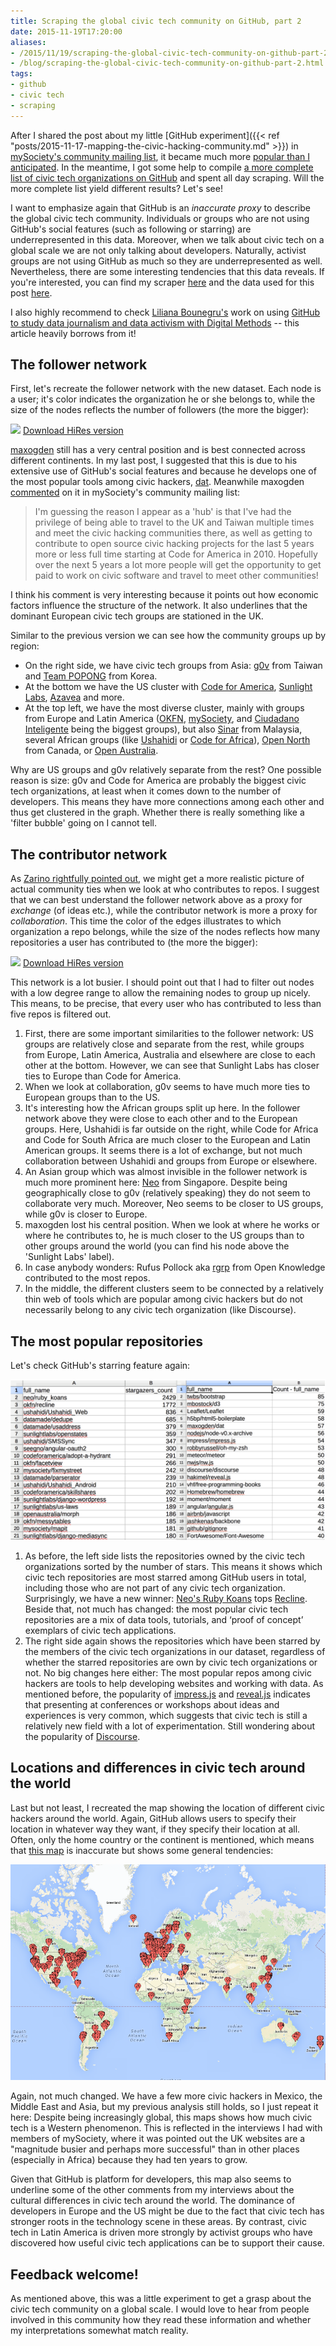 ```yaml
---
title: Scraping the global civic tech community on GitHub, part 2
date: 2015-11-19T17:20:00
aliases:
- /2015/11/19/scraping-the-global-civic-tech-community-on-github-part-2.html
- /blog/scraping-the-global-civic-tech-community-on-github-part-2.html
tags:
- github
- civic tech
- scraping
---
```


After I shared the post about my little [GitHub experiment]({{< ref "posts/2015-11-17-mapping-the-civic-hacking-community.md" >}}) in [mySociety's community mailing list](https://groups.google.com/a/mysociety.org/d/msg/mysociety-community/DyCFE7bk4_U/Diq9f9kqDwAJ), it became much more [popular than I anticipated](https://twitter.com/jwyg/status/667056707504316416). In the meantime, I got some help to compile [a more complete list of civic tech organizations on GitHub](data/organizations.txt) and spent all day scraping. Will the more complete list yield different results? Let's see!

I want to emphasize again that GitHub is an *inaccurate proxy* to describe the global civic tech community. Individuals or groups who are not using GitHub's social features (such as following or starring) are underrepresented in this data. Moreover, when we talk about civic tech on a global scale we are not only talking about developers. Naturally, activist groups are not using GitHub as much so they are underrepresented as well. Nevertheless, there are some interesting tendencies that this data reveals. If you're interested, you can find my scraper [here](https://github.com/sbaack/github-scraper/tree/v0.1) and the data used for this post [here](https://github.com/sbaack/sbaack.github.io/tree/main/content/posts/2015-11-19-scraping-the-global-civic-tech-community-on-github-part-2/data).

I also highly recommend to check [Liliana Bounegru's](http://web.archive.org/web/20160102081256/https://twitter.com/bb_liliana) work on using [GitHub to study data journalism and data activism with Digital Methods](http://web.archive.org/web/20151217230112/http://lilianabounegru.org/2015/07/08/github-as-transparency-device-in-data-journalism-open-data-and-data-activism/) -- this article heavily borrows from it!

## The follower network

First, let's recreate the follower network with the new dataset. Each node is a user; it's color indicates the organization he or she belongs to, while the size of the nodes reflects the number of followers (the more the bigger):

![](images/follower-network_2015-11-19.png)
[Download HiRes version](images/follower-network_2015-11-19.png)

[maxogden](http://web.archive.org/web/20160111191819/https://github.com/maxogden) still has a very central position and is best connected across different continents. In my last post, I suggested that this is due to his extensive use of GitHub's social features and because he develops one of the most popular tools among civic hackers, [dat](http://web.archive.org/web/20151028163917/https://github.com/maxogden/dat). Meanwhile maxogden [commented](https://groups.google.com/a/mysociety.org/d/msg/mysociety-community/DyCFE7bk4_U/_rAKxaw7DwAJ) on it in mySociety's community mailing list:

> I'm guessing the reason I appear as a 'hub' is that I've had the privilege of being able to travel to the UK and Taiwan multiple times and meet the civic hacking communities there, as well as getting to contribute to open source civic hacking projects for the last 5 years more or less full time starting at Code for America in 2010. Hopefully over the next 5 years a lot more people will get the opportunity to get paid to work on civic software and travel to meet other communities!

I think his comment is very interesting because it points out how economic factors influence the structure of the network. It also underlines that the dominant European civic tech groups are stationed in the UK.

Similar to the previous version we can see how the community groups up by region:

- On the right side, we have civic tech groups from Asia: [g0v](http://web.archive.org/web/20150313164025/https://github.com/g0v) from Taiwan and [Team POPONG](http://web.archive.org/web/20141015060713/https://github.com/teampopong) from Korea.
- At the bottom we have the US cluster with [Code for America](http://web.archive.org/web/20160119073845/https://github.com/codeforamerica), [Sunlight Labs](http://web.archive.org/web/20151207140323/https://github.com/sunlightlabs), [Azavea](http://web.archive.org/web/20140619225306/https://github.com/azavea) and more.
- At the top left, we have the most diverse cluster, mainly with groups from Europe and Latin America ([OKFN](http://web.archive.org/web/20160105044447/https://github.com/okfn), [mySociety](http://web.archive.org/web/20160209041903/https://github.com/mysociety), and [Ciudadano Inteligente](http://web.archive.org/web/20160221095540/https://github.com/ciudadanointeligente) being the biggest groups), but also [Sinar](http://web.archive.org/web/20150322173522/https://github.com/Sinar) from Malaysia, several African groups (like [Ushahidi](http://web.archive.org/web/20160122090139/https://github.com/ushahidi) or [Code for Africa](http://web.archive.org/web/20170328171442/https://github.com/CodeForAfrica)), [Open North](http://web.archive.org/web/20150222234654/https://github.com/opennorth) from Canada, or [Open Australia](http://web.archive.org/web/20161228221425/https://github.com/openaustralia).

Why are US groups and g0v relatively separate from the rest? One possible reason is size: g0v and Code for America are probably the biggest civic tech organizations, at least when it comes down to the number of developers. This means they have more connections among each other and thus get clustered in the graph. Whether there is really something like a 'filter bubble' going on I cannot tell.

## The contributor network

As [Zarino rightfully pointed out](https://groups.google.com/a/mysociety.org/d/msg/mysociety-community/DyCFE7bk4_U/7Gu9SLo3DwAJ), we might get a more realistic picture of actual community ties when we look at who contributes to repos. I suggest that we can best understand the follower network above as a proxy for *exchange* (of ideas etc.), while the contributor network is more a proxy for *collaboration*. This time the color of the edges illustrates to which organization a repo belongs, while the size of the nodes reflects how many repositories a user has contributed to (the more the bigger):

![](images/contributor-network_2015-11-19.png)
[Download HiRes version](images/contributor-network_2015-11-19.png)

This network is a lot busier. I should point out that I had to filter out nodes with a low degree range to allow the remaining nodes to group up nicely. This means, to be precise, that every user who has contributed to less than five repos is filtered out.

1. First, there are some important similarities to the follower network: US groups are relatively close and separate from the rest, while groups from Europe, Latin America, Australia and elsewhere are close to each other at the bottom. However, we can see that Sunlight Labs has closer ties to Europe than Code for America.
2. When we look at collaboration, g0v seems to have much more ties to European groups than to the US.
3. It's interesting how the African groups split up here. In the follower network above they were close to each other and to the European groups. Here, Ushahidi is far outside on the right, while Code for Africa and Code for South Africa are much closer to the European and Latin American groups. It seems there is a lot of exchange, but not much collaboration between Ushahidi and groups from Europe or elsewhere.
4. An Asian group which was almost invisible in the follower network is much more prominent here: [Neo](http://web.archive.org/web/20190406004918/https://github.com/neo) from Singapore. Despite being geographically close to g0v (relatively speaking) they do not seem to collaborate very much. Moreover, Neo seems to be closer to US groups, while g0v is closer to Europe.
5. maxogden lost his central position. When we look at where he works or where he contributes to, he is much closer to the US groups than to other groups around the world (you can find his node above the 'Sunlight Labs' label).
6. In case anybody wonders: Rufus Pollock aka [rgrp](http://web.archive.org/web/20131126155954/https://github.com/rgrp) from Open Knowledge contributed to the most repos.
7. In the middle, the different clusters seem to be connected by a relatively thin web of tools which are popular among civic hackers but do not necessarily belong to any civic tech organization (like Discourse).

## The most popular repositories

Let's check GitHub's starring feature again:

![](images/starred-repos_2015-11-19.png)

1. As before, the left side lists the repositories owned by the civic tech organizations sorted by the number of stars. This means it shows which civic tech repositories are most starred among GitHub users in total, including those who are not part of any civic tech organization. Surprisingly, we have a new winner: [Neo's Ruby Koans](http://web.archive.org/web/20160125162830/https://github.com/neo/ruby_koans) tops [Recline](http://web.archive.org/web/20160128144514/https://github.com/okfn/recline/). Beside that, not much has changed: the most popular civic tech repositories are a mix of data tools, tutorials, and ‘proof of concept’ exemplars of civic tech applications.
2. The right side again shows the repositories which have been starred by the members of the civic tech organizations in our dataset, regardless of whether the starred repositories are own by civic tech organizations or not. No big changes here either: The most popular repos among civic hackers are tools to help developing websites and working with data. As mentioned before, the popularity of [impress.js](http://web.archive.org/web/20151230131930/https://github.com/impress/impress.js) and [reveal.js](http://web.archive.org/web/20151106230937/https://github.com/hakimel/reveal.js) indicates that presenting at conferences or workshops about ideas and experiences is very common, which suggests that civic tech is still a relatively new field with a lot of experimentation. Still wondering about the popularity of [Discourse](http://web.archive.org/web/20151104014721/https://github.com/discourse/discourse).

## Locations and differences in civic tech around the world

Last but not least, I recreated the map showing the location of different civic hackers around the world. Again, GitHub allows users to specify their location in whatever way they want, if they specify their location at all. Often, only the home country or the continent is mentioned, which means that [this map](http://www.mapcustomizer.com/map/civic_tech_scrape2) is inaccurate but shows some general tendencies:

![](images/locations_civic-hackers_2015-11-19.png)

Again, not much changed. We have a few more civic hackers in Mexico, the Middle East and Asia, but my previous analysis still holds, so I just repeat it here: Despite being increasingly global, this maps shows how much civic tech is a Western phenomenon. This is reflected in the interviews I had with members of mySociety, where it was pointed out the UK websites are a "magnitude busier and perhaps more successful" than in other places (especially in Africa) because they had ten years to grow.

Given that GitHub is platform for developers, this map also seems to underline some of the other comments from my interviews about the cultural differences in civic tech around the world. The dominance of developers in Europe and the US might be due to the fact that civic tech has stronger roots in the technology scene in these areas. By contrast, civic tech in Latin America is driven more strongly by activist groups who have discovered how useful civic tech applications can be to support their cause.

## Feedback welcome!

As mentioned above, this was a little experiment to get a grasp about the civic tech community on a global scale. I would love to hear from people involved in this community how they read these information and whether my interpretations somewhat match reality.